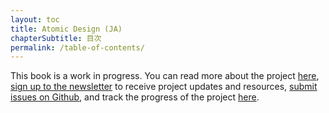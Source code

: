 ```yaml
---
layout: toc
title: Atomic Design (JA)
chapterSubtitle: 目次
permalink: /table-of-contents/
---
```


This book is a work in progress. You can read more about the project [here](https://bradfrost.com/blog/post/atomic-design-book/), [sign up to the newsletter](/signup) to receive project updates and resources, [submit issues on Github](https://github.com/bradfrost/atomic-design/), and track the progress of the project [here](/timeline).
